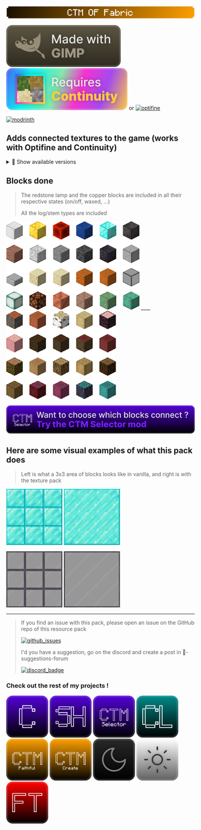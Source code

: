 ![ctm_banner](https://github.com/Aeldit/MC-Resource-Packs/blob/main/images/banner_ctm_small.png?raw=true)

[![gimp_badge_use](https://raw.githubusercontent.com/Aeldit/Aeldit/e86a5a31fb483f7821a90ccc169540c3ff58ca2e/images/gimp-cozy.svg)](https://www.gimp.org/)
[![continuity](https://raw.githubusercontent.com/Aeldit/Aeldit/b683fac4b97744f1a64dfde6f39624379e661095/images/requires-continuity-cozy.svg)](https://modrinth.com/mod/continuity)
or
[![optifine](https://cdn.jsdelivr.net/npm/@intergrav/devins-badges@3/assets/cozy/requires/optifine_vector.svg)](https://optifine.net/home)

[<img alt="modrinth" height="56" src="https://cdn.jsdelivr.net/npm/@intergrav/devins-badges@3/assets/cozy/available/modrinth_vector.svg">](https://modrinth.com/resourcepack/ctm-of-fabric)

## Adds connected textures to the game (works with Optifine and Continuity)

<details>
<summary>🎴 Show available versions</summary>

| Supported MC Version  | Up to date |
|:---------------------:|:----------:|
|       1.17.x        |     ✅     |
|       1.18.x        |     ✅     |
|     1.19-1.19.3     |     ❌     |
|       1.19.4        |     ✅     |
|       1.20.x        |     ✅     |

</details>

## Blocks done

> The redstone lamp and the copper blocks are included in all their respective states (on/off, waxed, ...)
>
> All the log/stem types are included

![batch_items_img](https://github.com/Aeldit/MC-Resource-Packs/blob/main/images/batch_ctm.png?raw=true) ____ ![batch_items_img_2](https://github.com/Aeldit/MC-Resource-Packs/blob/main/images/batch_ctm_2.png?raw=true)

[![ctms](https://raw.githubusercontent.com/Aeldit/Aeldit/80919e090c3eb231ab53ffe60d160575811ddfcf/images/ctms-try-cozy.svg)](https://modrinth.com/mod/ctm-selector)

## Here are some visual examples of what this pack does

> Left is what a 3x3 area of blocks looks like in vanilla, and right is with the texture pack

![img_ctm_off](https://github.com/Aeldit/MC-Resource-Packs/blob/main/images/iso_diamond_off.png?raw=true)
![img_ctm_on](https://github.com/Aeldit/MC-Resource-Packs/blob/main/images/iso_diamond_on.png?raw=true)

![img_ctm2_off](https://github.com/Aeldit/MC-Resource-Packs/blob/main/images/iso_tinted_glass_off.png?raw=true)
![img_ctm2_on](https://github.com/Aeldit/MC-Resource-Packs/blob/main/images/iso_tinted_glass_on.png?raw=true)

***

> If you find an issue with this pack, please open an issue on the GitHub repo of this resource pack
>
>[![github_issues](https://img.shields.io/github/issues/Aeldit/MC-Resource-Packs?color=red&style=for-the-badge&logo=github)](https://github.com/Aeldit/MC-Resource-Packs/issues)
>
> I'd you have a suggestion, go on the discord and create a post in 🗽-suggestions-forum
>
> [![discord_badge](https://img.shields.io/discord/750243612473819188?color=7289da&label=DISCORD&logo=discord&logoColor=7289da&style=for-the-badge)](https://discord.gg/PcYPpqzhKS)

### Check out the rest of my projects !

[![cyan_badge](https://raw.githubusercontent.com/Aeldit/Aeldit/bef8e5f6a837ee8c3479a2550e92c0ac028200f3/images/cyan-cozy-minimal.svg)](https://modrinth.com/mod/cyan)
[![cyansethome_badge](https://raw.githubusercontent.com/Aeldit/Aeldit/fdcc5b2b359f2bcc51654d9a973674c4d8557fd4/images/cyansethome-cozy-minimal.svg)](https://modrinth.com/mod/cyansethome)
[![ctms_badge](https://raw.githubusercontent.com/Aeldit/Aeldit/d668bc7cd71d654d2331905a5ad425283dedab94/images/ctms-cozy-minimal.svg)](https://modrinth.com/mod/ctm-selector)
[![cyanlib_badge](https://raw.githubusercontent.com/Aeldit/Aeldit/bef8e5f6a837ee8c3479a2550e92c0ac028200f3/images/cyanlib-cozy-minimal.svg)](https://modrinth.com/mod/cyanlib)
[![ctm_faithful_badge](https://raw.githubusercontent.com/Aeldit/Aeldit/54529d9dbb33d35184f386269c889cef818e7e79/images/ctm-faithful-cozy-minimal.svg)](https://modrinth.com/resourcepack/ctm-faithful)
[![ctm_create_badge](https://raw.githubusercontent.com/Aeldit/Aeldit/54529d9dbb33d35184f386269c889cef818e7e79/images/ctm-create-cozy-minimal.svg)](https://modrinth.com/resourcepack/ctm-create)
[![dark_gui_badge](https://raw.githubusercontent.com/Aeldit/Aeldit/2f4a47b3752b28cbcd13c6d76c66a803d7fe1df5/images/dark-gui-cozy-minimal.svg)](https://modrinth.com/resourcepack/dark-smooth-gui)
[![light_gui_badge](https://raw.githubusercontent.com/Aeldit/Aeldit/2f4a47b3752b28cbcd13c6d76c66a803d7fe1df5/images/light-gui-cozy-minimal.svg)](https://modrinth.com/resourcepack/light-smooth-gui)
[![floating_texts_badge](https://raw.githubusercontent.com/Aeldit/Aeldit/c4163b0470c0d710ba2cd3314cd241b5669ef175/images/floating-texts-cozy-minimal.svg)](https://modrinth.com/datapack/floating-texts)
